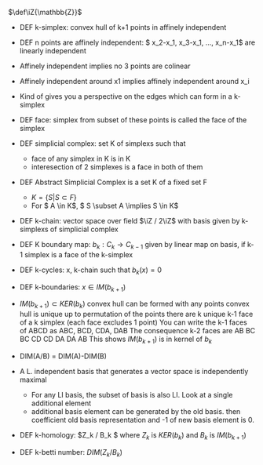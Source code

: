 $\def\iZ{\mathbb{Z}}$

* DEF k-simplex: convex hull of k+1 points in affinely independent
* DEF n points are affinely independent: $ x_2-x_1, x_3-x_1, ..., x_n-x_1$ are linearly independent
* Affinely independent implies no 3 points are colinear
* Affinely independent around x1 implies affinely independent around x_i
* Kind of gives you a perspective on the edges which can form in a k-simplex 
* DEF face: simplex from subset of these points is called the face of the simplex
* DEF simplicial complex: set K of simplexs such that
  * face of any simplex in K is in K
  * interesection of 2 simplexes is a face in both of them
* DEF Abstract Simplicial Complex is a set K of a fixed set F
  * $K = \{ S | S \subset F \}$
  * For $ A \in K$, $ S \subset A \implies S \in K$

* DEF k-chain: vector space over field $\iZ / 2\iZ$ with basis given by k-simplexs of simplicial complex
* DEF K boundary map: $b_k: C_k \rightarrow C_{k-1}$ given by linear map on basis, if k-1 simplex is a face of the k-simplex
* DEF k-cycles: x, k-chain such that $b_k(x)=0$
* DEF k-boundaries: $x \in IM(b_{k+1})$

* $IM(b_{k+1}) \subset KER(b_{k})$
convex hull can be formed with any points
convex hull is unique up to permutation  of the points
there are k unique k-1 face of a k simplex (each face excludes 1 point)
You can write the k-1 faces of ABCD as
ABC, BCD, CDA, DAB 
The consequence k-2 faces are
AB BC BC CD CD DA DA AB
This shows $IM(b_{k+1})$ is in kernel of $b_{k}$


* DIM(A/B) = DIM(A)-DIM(B)
* A L. independent basis that generates a vector space is independently maximal
  * For any LI basis, the subset of basis is also LI. Look at a single additional element
  * additional basis element can be generated by the old basis. then coefficient old basis representation and -1 of new basis element is 0.


* DEF k-homology: $Z_k / B_k $ where $Z_k$ is $KER(b_k)$ and $B_k$ is $IM(b_{k+1})$
* DEF k-betti number: $DIM( Z_k / B_k)$
